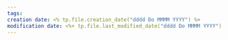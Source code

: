 ```yaml
---
tags: 
creation date: <% tp.file.creation_date("dddd Do MMMM YYYY") %>
modification date: <%+ tp.file.last_modified_date("dddd Do MMMM YYYY") %>
---
```



